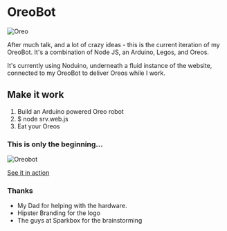 OreoBot
===============

![Oreo](http://25.media.tumblr.com/tumblr_m0tk284FgV1rrn0nmo1_500.png)

After much talk, and a lot of crazy ideas - this is the current iteration of my OreoBot. It's a combination of Node JS, an Arduino, Legos, and Oreos.

It's currently using Noduino, underneath a fluid instance of the website, connected to my OreoBot to deliver Oreos while I work.


## Make it work
1. Build an Arduino powered Oreo robot
2. $ node srv.web.js
3. Eat your Oreos

### This is only the beginning...

![Oreobot](https://raw.github.com/robtarr/oreobot/master/extras/oreobot.jpg)

 [See it in action](http://vine.co/v/bnnAt3v9HX5)

### Thanks
- My Dad for helping with the hardware.
- Hipster Branding for the logo
- The guys at Sparkbox for the brainstorming